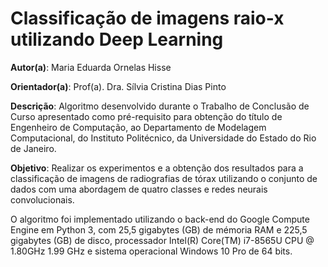 # **Classificação de imagens raio-x utilizando Deep Learning**

**Autor(a)**: Maria Eduarda Ornelas Hisse

**Orientador(a)**: Prof(a). Dra. Sílvia Cristina Dias Pinto

**Descrição**: Algoritmo desenvolvido durante o Trabalho de Conclusão de Curso apresentado como pré-requisito para obtenção do título de Engenheiro de Computação, ao Departamento de Modelagem Computacional, do Instituto Politécnico, da Universidade do Estado do Rio de Janeiro.

**Objetivo**: Realizar os experimentos e a obtenção dos resultados para a classificação de imagens de radiografias de tórax utilizando o conjunto de dados com uma abordagem de quatro classes e redes neurais convolucionais.

O algoritmo foi implementado utilizando o back-end do Google Compute Engine em Python 3, com 25,5 gigabytes (GB) de mémoria RAM e 225,5 gigabytes (GB) de disco, processador Intel(R) Core(TM) i7-8565U CPU @ 1.80GHz 1.99 GHz e sistema operacional Windows 10 Pro de 64 bits.
